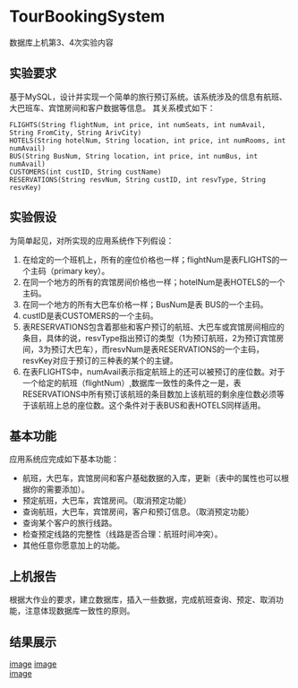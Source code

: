 # TourBookingSystem
数据库上机第3、4次实验内容


## 实验要求
基于MySQL，设计并实现一个简单的旅行预订系统。该系统涉及的信息有航班、大巴班车、宾馆房间和客户数据等信息。 
其关系模式如下：  
```
FLIGHTS(String flightNum, int price, int numSeats, int numAvail, String FromCity, String ArivCity)  
HOTELS(String hotelNum, String location, int price, int numRooms, int numAvail)  
BUS(String BusNum, String location, int price, int numBus, int numAvail)
CUSTOMERS(int custID, String custName)
RESERVATIONS(String resvNum, String custID, int resvType, String resvKey)
```

## 实验假设
为简单起见，对所实现的应用系统作下列假设：
  1. 在给定的一个班机上，所有的座位价格也一样；flightNum是表FLIGHTS的一个主码（primary key）。 
  2. 在同一个地方的所有的宾馆房间价格也一样；hotelNum是表HOTELS的一个主码。 
  3. 在同一个地方的所有大巴车价格一样；BusNum是表 BUS的一个主码。 
  4. custID是表CUSTOMERS的一个主码。 
  5. 表RESERVATIONS包含着那些和客户预订的航班、大巴车或宾馆房间相应的条目，具体的说，resvType指出预订的类型（1为预订航班，2为预订宾馆房间，3为预订大巴车），而resvNum是表RESERVATIONS的一个主码，resvKey对应于预订的三种表的某个的主键。 
  6. 在表FLIGHTS中，numAvail表示指定航班上的还可以被预订的座位数。对于一个给定的航班（flightNum）,数据库一致性的条件之一是，表RESERVATIONS中所有预订该航班的条目数加上该航班的剩余座位数必须等于该航班上总的座位数。这个条件对于表BUS和表HOTELS同样适用。 

## 基本功能
应用系统应完成如下基本功能：  
-  航班，大巴车，宾馆房间和客户基础数据的入库，更新（表中的属性也可以根据你的需要添加）。   
-  预定航班，大巴车，宾馆房间。（取消预定功能）   
-  查询航班，大巴车，宾馆房间，客户和预订信息。（取消预定功能）   
-  查询某个客户的旅行线路。   
-  检查预定线路的完整性（线路是否合理：航班时间冲突）。   
-  其他任意你愿意加上的功能。   

## 上机报告
根据大作业的要求，建立数据库，插入一些数据，完成航班查询、预定、取消功能，注意体现数据库一致性的原则。

## 结果展示
[image](实验报告/imgs/0.png)
[image](实验报告/imgs/1.png)  
[image](实验报告/imgs/2.png)
